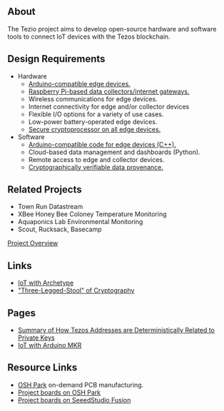 ## About

The Tezio project aims to develop open-source hardware and software tools to connect IoT devices with the Tezos blockchain. 

## Design Requirements

* Hardware
  - [Arduino-compatible edge devices.](https://arduino.cc)
  - [Raspberry Pi-based data collectors/internet gateways.](https://www.raspberrypi.org)
  - Wireless communications for edge devices.
  - Internet connectivity for edge and/or collector devices
  - Flexible I/O options for a variety of use cases.
  - Low-power battery-operated edge devices. 
  - [Secure cryptoprocessor on all edge devices.](pages/cryptoprocessor.md)
* Software
  - [Arduino-compatible code for edge devices (C++).](https://arduino.cc)
  - Cloud-based data management and dashboards (Python).
  - Remote access to edge and collector devices.
  - [Cryptographically verifiable data provenance.](pages/tezos_crypto_intro.md)

## Related Projects

* Town Run Datastream
* XBee Honey Bee Coloney Temperature Monitoring
* Aquaponics Lab Environmental Monitoring
* Scout, Rucksack, Basecamp





[Project Overview](project_overview.md)

## Links

* [IoT with Archetype](https://docs.archetype-lang.org/contract-library/iot/switch)
* ["Three-Legged-Stool" of Cryptography](https://ww1.microchip.com/downloads/en/DeviceDoc/Atmel-8972-CryptoAuth-3-Legged-Stool-Article.pdf)

## Pages

* [Summary of How Tezos Addresses are Deterministically Related to Private Keys](tezos_crypto_intro.md)
* [IoT with Arduino MKR](arduino_iot.md)

## Resource Links
* [OSH Park](https://oshpark.com/) on-demand PCB manufacturing.
* [Project boards on OSH Park](https://oshpark.com/profiles/AetherBot)
* [Project boards on SeeedStudio Fusion](https://www.seeedstudio.com/Langstroth-Bee-Hive-Deep-Frame-Foundation-g-1102593)
